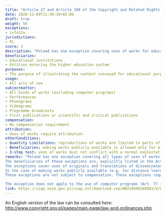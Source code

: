 ```yaml
---
title: "Article 27 and Article 100 of the Copyright and Related Rights Act"
date: 2020-12-09T11:39:39+02:00 
draft: true
weight: 50
exceptions:
- info53a
jurisdictions:
- PL
score: 2
description: "Poland has one exception covering uses of works for educational purposes or for the purpose of conducting scientific activity (Art. 27) and one exception covering uses of subject matter protected by neighbouring rights for the same purposes (Art. 100). The exceptions cover all types of activities of a closed list of beneficiaries. None of the uses is subject to compensation." 
beneficiaries:
- Educational institutions 
- Entities entering the higher education system
purposes: 
- The purpose of illustrating the content conveyed for educational purposes or for the purpose of conducting scientific activity (only not commercial).
usage:
- All acts of use 
subjectmatter:
- All kinds of works (excluding computer programs)
- Performances
- Phonograms
- Videograms
- Programme broadcasts
- First publications or scientific and critical publications
compensation:
- No compensation requirement
attribution: 
- Uses of works require attribution
otherConditions: 
- Quantity Limitations: reproductions of works are limited to parts of a larger work (but minor works can be used in their entirety)
- Beneficiaries: making works publicly available is allowed only for a limited number of persons who are learners or who teach or conduct scientific research, identified by the beneficiaries.
- 3-step test: uses of works must not conflict with a normal exploitation of the work and not unreasonably prejudice the legitimate interests of the author
remarks: "Poland has one exception covering all types of uses of works for educational purposes or for the purpose of conducting scientific activity (Art. 27) and one exception covering all types of uses of subject matter protected by neighbouring rights for the same purposes (Art. 100). These exceptions are subject to the same conditions.
The beneficiaries of these exceptions are, explicitly listed in the Act, educational institutions entering the education system (e.g. schools, but not entities running the so-called language schools) (see Articles 2 and 4.29d of the Education Law Act of 14 December and Article 127 (2) and (3) of the Act of 11 September 2003 on the Military Service of Professional Soldiers) and entities entering the higher education system (e.g. universities) (see Article 7.1 (1), (2), and (4) to (8) of the Act of 20 July 2018 - The Law on Higher Education and Science). They can be public and private entities.
The exceptions cover uses of originals and translations of disseminated works. Reproductions are subject to a quantitative limitation: only minor works or parts of larger works can be reproduced. It is not entirely clear whether the quantitative restriction only applies to the reproduction of works or also to other activities (e.g. making works publicly available).  
In the case of making works publicly available (e.g. for distance learning), the use is allowed only for a limited number of persons, who are learners or who teach or conduct scientific research, identified by the beneficiaries (Art. 27 (2)). 
These exceptions are not subject to compensation. These exceptions require attribution and are subject to the 3-step test. An interpretation of these provisions indicates that the use may not be commercial.

The exception does not apply to the use of computer programs (Art. 77 (1))."
link: https://isap.sejm.gov.pl/isap.nsf/download.xsp/WDU19940240083/U/D19940083Lj.pdf
---
```

An English version of the law can be consulted here: http://www.copyright.gov.pl/pages/main-page/law-and-ordinances.php 
